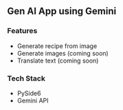 ## Gen AI App using Gemini
### Features
- Generate recipe from image
- Generate images (coming soon)
- Translate text (coming soon)

### Tech Stack
- PySide6
- Gemini API
